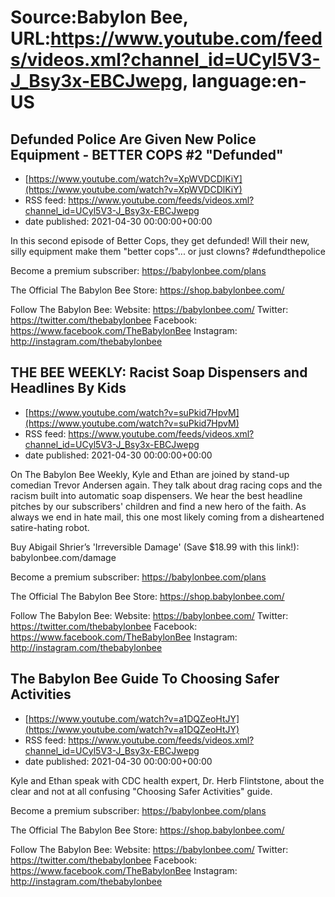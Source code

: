 # Source:Babylon Bee, URL:https://www.youtube.com/feeds/videos.xml?channel_id=UCyl5V3-J_Bsy3x-EBCJwepg, language:en-US

## Defunded Police Are Given New Police Equipment - BETTER COPS #2 "Defunded"
 - [https://www.youtube.com/watch?v=XpWVDCDlKiY](https://www.youtube.com/watch?v=XpWVDCDlKiY)
 - RSS feed: https://www.youtube.com/feeds/videos.xml?channel_id=UCyl5V3-J_Bsy3x-EBCJwepg
 - date published: 2021-04-30 00:00:00+00:00

In this second episode of Better Cops, they get defunded! Will their new, silly equipment make them "better cops"... or just clowns? #defundthepolice

Become a premium subscriber:  https://babylonbee.com/plans

The Official The Babylon Bee Store:  https://shop.babylonbee.com/

Follow The Babylon Bee:
Website: https://babylonbee.com/
Twitter: https://twitter.com/thebabylonbee
Facebook: https://www.facebook.com/TheBabylonBee
Instagram: http://instagram.com/thebabylonbee

## THE BEE WEEKLY: Racist Soap Dispensers and Headlines By Kids
 - [https://www.youtube.com/watch?v=suPkid7HpvM](https://www.youtube.com/watch?v=suPkid7HpvM)
 - RSS feed: https://www.youtube.com/feeds/videos.xml?channel_id=UCyl5V3-J_Bsy3x-EBCJwepg
 - date published: 2021-04-30 00:00:00+00:00

On The Babylon Bee Weekly, Kyle and Ethan are joined by stand-up comedian Trevor Andersen again. They talk about drag racing cops and the racism built into automatic soap dispensers. We hear the best headline pitches by our subscribers' children and find a new hero of the faith. As always we end in hate mail, this one most likely coming from a disheartened satire-hating robot.

Buy Abigail Shrier’s 'Irreversible Damage' (Save $18.99 with this link!): babylonbee.com/damage

Become a premium subscriber:  https://babylonbee.com/plans

The Official The Babylon Bee Store:  https://shop.babylonbee.com/

Follow The Babylon Bee:
Website: https://babylonbee.com/
Twitter: https://twitter.com/thebabylonbee
Facebook: https://www.facebook.com/TheBabylonBee
Instagram: http://instagram.com/thebabylonbee

## The Babylon Bee Guide To Choosing Safer Activities
 - [https://www.youtube.com/watch?v=a1DQZeoHtJY](https://www.youtube.com/watch?v=a1DQZeoHtJY)
 - RSS feed: https://www.youtube.com/feeds/videos.xml?channel_id=UCyl5V3-J_Bsy3x-EBCJwepg
 - date published: 2021-04-30 00:00:00+00:00

Kyle and Ethan speak with CDC health expert, Dr. Herb Flintstone, about the clear and not at all confusing "Choosing Safer Activities" guide.

Become a premium subscriber:  https://babylonbee.com/plans

The Official The Babylon Bee Store:  https://shop.babylonbee.com/

Follow The Babylon Bee:
Website: https://babylonbee.com/
Twitter: https://twitter.com/thebabylonbee
Facebook: https://www.facebook.com/TheBabylonBee
Instagram: http://instagram.com/thebabylonbee

